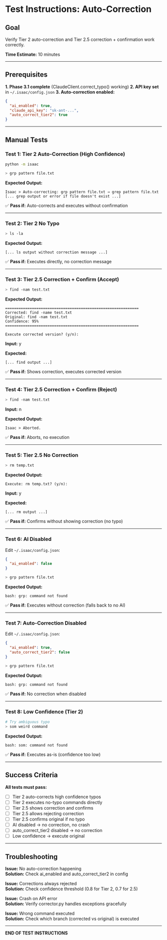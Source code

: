 # Test Instructions: Auto-Correction

## Goal
Verify Tier 2 auto-correction and Tier 2.5 correction + confirmation work correctly.

**Time Estimate:** 10 minutes

---

## Prerequisites

**1. Phase 3.1 complete** (ClaudeClient.correct_typo() working)
**2. API key set** in `~/.isaac/config.json`
**3. Auto-correction enabled:**
```json
{
  "ai_enabled": true,
  "claude_api_key": "sk-ant-...",
  "auto_correct_tier2": true
}
```

---

## Manual Tests

### Test 1: Tier 2 Auto-Correction (High Confidence)

```bash
python -m isaac

> grp pattern file.txt
```

**Expected Output:**
```
Isaac > Auto-correcting: grp pattern file.txt → grep pattern file.txt
[... grep output or error if file doesn't exist ...]
```

✅ **Pass if:** Auto-corrects and executes without confirmation

---

### Test 2: Tier 2 No Typo

```bash
> ls -la
```

**Expected Output:**
```
[... ls output without correction message ...]
```

✅ **Pass if:** Executes directly, no correction message

---

### Test 3: Tier 2.5 Correction + Confirm (Accept)

```bash
> find -nam test.txt
```

**Expected Output:**
```
============================================================
Corrected: find -name test.txt
Original: find -nam test.txt
Confidence: 95%
============================================================

Execute corrected version? (y/n): 
```

**Input:** y

**Expected:**
```
[... find output ...]
```

✅ **Pass if:** Shows correction, executes corrected version

---

### Test 4: Tier 2.5 Correction + Confirm (Reject)

```bash
> find -nam test.txt
```

**Input:** n

**Expected Output:**
```
Isaac > Aborted.
```

✅ **Pass if:** Aborts, no execution

---

### Test 5: Tier 2.5 No Correction

```bash
> rm temp.txt
```

**Expected Output:**
```
Execute: rm temp.txt? (y/n): 
```

**Input:** y

**Expected:**
```
[... rm output ...]
```

✅ **Pass if:** Confirms without showing correction (no typo)

---

### Test 6: AI Disabled

Edit `~/.isaac/config.json`:
```json
{
  "ai_enabled": false
}
```

```bash
> grp pattern file.txt
```

**Expected Output:**
```
bash: grp: command not found
```

✅ **Pass if:** Executes without correction (falls back to no AI)

---

### Test 7: Auto-Correction Disabled

Edit `~/.isaac/config.json`:
```json
{
  "ai_enabled": true,
  "auto_correct_tier2": false
}
```

```bash
> grp pattern file.txt
```

**Expected Output:**
```
bash: grp: command not found
```

✅ **Pass if:** No correction when disabled

---

### Test 8: Low Confidence (Tier 2)

```bash
# Try ambiguous typo
> som weird command
```

**Expected Output:**
```
bash: som: command not found
```

✅ **Pass if:** Executes as-is (confidence too low)

---

## Success Criteria

**All tests must pass:**
- [ ] Tier 2 auto-corrects high confidence typos
- [ ] Tier 2 executes no-typo commands directly
- [ ] Tier 2.5 shows correction and confirms
- [ ] Tier 2.5 allows rejecting correction
- [ ] Tier 2.5 confirms original if no typo
- [ ] AI disabled → no correction, no crash
- [ ] auto_correct_tier2 disabled → no correction
- [ ] Low confidence → execute original

---

## Troubleshooting

**Issue:** No auto-correction happening  
**Solution:** Check ai_enabled and auto_correct_tier2 in config

**Issue:** Corrections always rejected  
**Solution:** Check confidence threshold (0.8 for Tier 2, 0.7 for 2.5)

**Issue:** Crash on API error  
**Solution:** Verify corrector.py handles exceptions gracefully

**Issue:** Wrong command executed  
**Solution:** Check which branch (corrected vs original) is executed

---

**END OF TEST INSTRUCTIONS**
